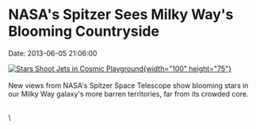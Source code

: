 NASA\'s Spitzer Sees Milky Way\'s Blooming Countryside
======================================================

Date: 2013-06-05 21:06:00

[![Stars Shoot Jets in Cosmic
Playground](http://www.jpl.nasa.gov/images/spitzer/20130605/pia17018-th.jpg){width="100"
height="75"}](http://www.jpl.nasa.gov/news/news.cfm?release=2013-186&rn=news.xml&rst=3816)\
\
New views from NASA\'s Spitzer Space Telescope show blooming stars in
our Milky Way galaxy\'s more barren territories, far from its crowded
core.

\
\
